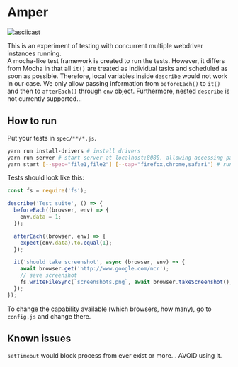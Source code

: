 # Amper

[![asciicast](https://asciinema.org/a/pfnvgFMe1jUtniBhwlLHgUkQy.png)](https://asciinema.org/a/pfnvgFMe1jUtniBhwlLHgUkQy)

This is an experiment of testing with concurrent multiple webdriver instances running.  
A mocha-like test framework is created to run the tests. However, it differs from Mocha in that all `it()` are treated as individual tasks and scheduled as soon as possible. Therefore, local variables inside `describe` would not work in our case. We only allow passing information from `beforeEach()` to `it()` and then to `afterEach()` through `env` object. Furthermore, nested `describe` is not currently supported...

## How to run
Put your tests in `spec/**/*.js`.
```bash
yarn run install-drivers # install drivers
yarn run server # start server at localhost:8080, allowing accessing pages in pages/ folder
yarn start [--spec="file1,file2"] [--cap="firefox,chrome,safari"] # run tests, with given files and capabilities. Separate with comma
```
Tests should look like this:
```javascript
const fs = require('fs');

describe('Test suite', () => {
  beforeEach((browser, env) => {
    env.data = 1;
  });

  afterEach((browser, env) => {
    expect(env.data).to.equal(1);
  });

  it('should take screenshot', async (browser, env) => {
    await browser.get('http://www.google.com/ncr');
    // save screenshot
    fs.writeFileSync(`screenshots.png`, await browser.takeScreenshot(), 'base64');
  });
});
```
To change the capability available (which browsers, how many), go to `config.js` and change there.

## Known issues
`setTimeout` would block process from ever exist or more... AVOID using it.
